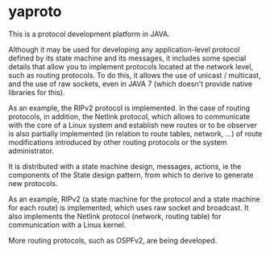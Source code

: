 # yaproto

This is a protocol development platform in JAVA.

Although it may be used for developing any application-level protocol defined by its state machine and its messages, 
it includes some special details that allow you to implement protocols located at the network level, such as routing 
protocols. To do this, it allows the use of unicast / multicast, and the use of raw sockets, even in JAVA 7 
(which doesn't provide native libraries for this).

As an example, the RIPv2 protocol is implemented. In the case of routing protocols, in addition, the Netlink protocol,
which allows to communicate with the core of a Linux system and establish new routes or to be observer is also 
partially implemented (in relation to route tables, network, ...) of route modifications introduced by other
routing protocols or the system administrator.

It is distributed with a state machine design, messages, actions, ie the components of the State design pattern,
from which to derive to generate new protocols.

As an example, RIPv2 (a state machine for the protocol and a state machine for each route) is implemented,
which uses raw socket and broadcast. It also implements the Netlink protocol (network, routing table) for 
communication with a Linux kernel.

More routing protocols, such as OSPFv2, are being developed.
